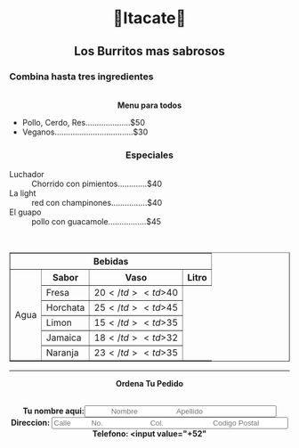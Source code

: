 <h1><center>🌯Itacate🌯</center></h1>
<h2><center>Los Burritos mas sabrosos</center></h2>
<h3>Combina hasta tres ingredientes</h3>
<img src="burrito.png" alt="">
<img src=""

<h3><center><b>Menu para todos</b></center></h3>
<ul>
    <li>Pollo, Cerdo, Res....................$50</li>
    <li>Veganos...................................$30</li>
</ul>
<h3><center>Especiales</center></h3>
<dt>Luchador
    <dd>Chorrido con pimientos.............$40</dd>
</dt>
<dt>La light
    <dd>red con champinones................$40</dd>
</dt>
<dt>El guapo
    <dd>pollo con guacamole.................$45</dd>

<br><center><table border="1" ></center>
    <tr>
        <th colspan="10">Bebidas</th>
    </tr>
    <tr>
        <td rowspan="6">Agua</td>
        <th>Sabor</th>
        <th >Vaso</th>
        <th>Litro</th>
    </tr>
    <tr>
        <td>Fresa</td>
        <td>$20</td>
        <td>$40</td>
    </tr>
    <tr>
        <td>Horchata</td>
        <td>$25</td>
        <td>$45</td>
    </tr>
    <tr>
        <td>Limon</td>
        <td>$15</td>
        <td>$35</td>
    </tr>
    <tr>
        <td>Jamaica</td>
        <td>$18</td>
        <td>$32</td>
    </tr>
    <tr>
        <td>Naranja</td>
        <td>$23</td>
        <td>$35</td>
    </tr>

</table>

<hr><p><center><form action="get"><b> Ordena Tu Pedido</p></center></p>

<br> Tu nombre aqui:<input placeholder="            Nombre                   Apellido" size="40">
<br> Direccion: <input placeholder="Calle          No.                       Col.                        Codigo Postal  " size="50">
<br> Telefono: <input value="+52"

</form>

</dt>

